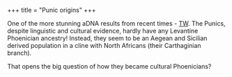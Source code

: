 +++
title = "Punic origins"
+++

One of the more stunning aDNA results from recent times - [TW](https://www.nature.com/articles/s41586-025-08913-3). The Punics, despite linguistic and cultural evidence, hardly have any Levantine Phoenician ancestry! Instead, they seem to be an Aegean and Sicilian derived population in a cline with North Africans (their Carthaginian branch).

That opens the big question of how they became cultural Phoenicians?
